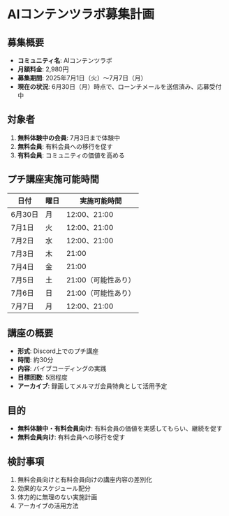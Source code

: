 # AIコンテンツラボ募集計画

## 募集概要
- **コミュニティ名**: AIコンテンツラボ
- **月額料金**: 2,980円
- **募集期間**: 2025年7月1日（火）〜7月7日（月）
- **現在の状況**: 6月30日（月）時点で、ローンチメールを送信済み、応募受付中

## 対象者
1. **無料体験中の会員**: 7月3日まで体験中
2. **無料会員**: 有料会員への移行を促す
3. **有料会員**: コミュニティの価値を高める

## プチ講座実施可能時間
| 日付 | 曜日 | 実施可能時間 |
|------|------|--------------|
| 6月30日 | 月 | 12:00、21:00 |
| 7月1日 | 火 | 12:00、21:00 |
| 7月2日 | 水 | 12:00、21:00 |
| 7月3日 | 木 | 21:00 |
| 7月4日 | 金 | 21:00 |
| 7月5日 | 土 | 21:00（可能性あり） |
| 7月6日 | 日 | 21:00（可能性あり） |
| 7月7日 | 月 | 12:00、21:00 |

## 講座の概要
- **形式**: Discord上でのプチ講座
- **時間**: 約30分
- **内容**: バイブコーディングの実践
- **目標回数**: 5回程度
- **アーカイブ**: 録画してメルマガ会員特典として活用予定

## 目的
- **無料体験中・有料会員向け**: 有料会員の価値を実感してもらい、継続を促す
- **無料会員向け**: 有料会員への移行を促す

## 検討事項
1. 無料会員向けと有料会員向けの講座内容の差別化
2. 効果的なスケジュール配分
3. 体力的に無理のない実施計画
4. アーカイブの活用方法